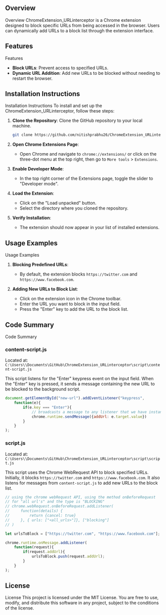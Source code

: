 ## Overview

Overview
ChromeExtension_URLinterceptor is a Chrome extension designed to block specific URLs from being accessed in the browser. Users can dynamically add URLs to a block list through the extension interface.

##
## Features

Features
- **Block URLs**: Prevent access to specified URLs.
- **Dynamic URL Addition**: Add new URLs to be blocked without needing to restart the browser.

##
## Installation Instructions

Installation Instructions
To install and set up the ChromeExtension_URLinterceptor, follow these steps:

1. **Clone the Repository**: Clone the GitHub repository to your local machine.
    ```bash
    git clone https://github.com/nitishprabhu26/ChromeExtension_URLinterceptor.git
    ```

2. **Open Chrome Extensions Page**:
    - Open Chrome and navigate to `chrome://extensions/` or click on the three-dot menu at the top right, then go to `More tools` > `Extensions`.

3. **Enable Developer Mode**:
    - In the top right corner of the Extensions page, toggle the slider to "Developer mode".

4. **Load the Extension**:
    - Click on the "Load unpacked" button.
    - Select the directory where you cloned the repository.

5. **Verify Installation**:
    - The extension should now appear in your list of installed extensions.

##
## Usage Examples

Usage Examples

1. **Blocking Predefined URLs**:
    - By default, the extension blocks `https://twitter.com` and `https://www.facebook.com`.

2. **Adding New URLs to Block List**:
    - Click on the extension icon in the Chrome toolbar.
    - Enter the URL you want to block in the input field.
    - Press the "Enter" key to add the URL to the block list.

##
## Code Summary

Code Summary
### content-script.js
Located at: `C:\Users\\Documents\GitHub\ChromeExtension_URLinterceptor\script\content-script.js`

This script listens for the "Enter" keypress event on the input field. When the "Enter" key is pressed, it sends a message containing the new URL to be blocked to the background script.
```javascript
document.getElementById("new-url").addEventListener("keypress",
    function(e){
        if(e.key === "Enter"){
            // broadcasts a message to any listener that we have instantiated in our chrome extension
            chrome.runtime.sendMessage({addUrl: e.target.value})
        }
    }
);
```

### script.js
Located at: `C:\Users\\Documents\GitHub\ChromeExtension_URLinterceptor\script\script.js`

This script uses the Chrome WebRequest API to block specified URLs. Initially, it blocks `https://twitter.com` and `https://www.facebook.com`. It also listens for messages from `content-script.js` to add new URLs to the block list.
```javascript
// using the chrome webRequest API, using the method onBeforeRequest
// for "all url's" and the type is "BLOCKING"
// chrome.webRequest.onBeforeRequest.addListener(
//     function(details) {
//         return {cancel: true}
//     }, { urls: ["<all_urls>"]}, ["blocking"]
// )

let urlsToBlock = ["https://twitter.com", "https://www.facebook.com"];

chrome.runtime.onMessage.addListener(
    function(request){
        if(request.addUrl){
            urlsToBlock.push(request.addUrl);
        }
    }
);
```

##
## License

License
This project is licensed under the MIT License. You are free to use, modify, and distribute this software in any project, subject to the conditions of the license.